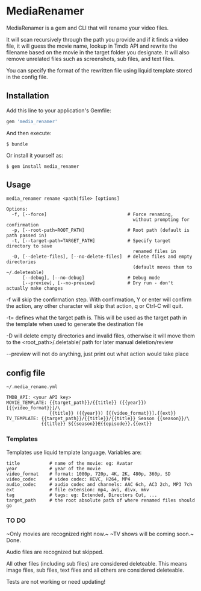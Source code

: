 # MediaRenamer

MediaRenamer is a gem and CLI that will rename your video files.

It will scan recursively through the path you provide and if it finds a video file, it will guess the movie name, lookup in Tmdb API and rewrite the filename based on the movie in the target folder you designate. It will also remove unrelated files such as screenshots, sub files, and text files.

You can specify the format of the rewritten file using liquid template stored in the config file.

## Installation

Add this line to your application's Gemfile:

```ruby
gem 'media_renamer'
```

And then execute:

    $ bundle

Or install it yourself as:

    $ gem install media_renamer

## Usage

    media_renamer rename <path|file> [options]

    Options:
      -f, [--force]                              # Force renaming, 
                                                   without prompting for confirmation
      -p, [--root-path=ROOT_PATH]                # Root path (default is path passed in)
      -t, [--target-path=TARGET_PATH]            # Specify target directory to save 
                                                   renamed files in
      -D, [--delete-files], [--no-delete-files]  # delete files and empty directories 
                                                   (default moves them to ~/.deleteable)
          [--debug], [--no-debug]                # Debug mode
          [--preview], [--no-preview]            # Dry run - don't actually make changes

-f will skip the confirmation step. With confirmation, Y or enter will confirm the action, any other character will skip that action, q or Ctrl-C will quit.

-t=<path> defines what the target path is. This will be used as the target path in the template when used to generate the destination file

-D will delete empty directories and invalid files, otherwise it will move them to the <root_path>/.deletable/<orig filename> path for later manual deletion/review

--preview will not do anything, just print out what action would take place


## config file
    ~/.media_rename.yml

    TMDB_API: <your API key>
    MOVIE_TEMPLATE: {{target_path}}/{{title}} ({{year}}) [{{video_format}}]/\
                    {{title}} ({{year}}) [{{video_format}}].{{ext}}
    TV_TEMPLATE: {{target_path}}/{{title}}/{{title}} Season {{season}}/\
                 {{title}} S{{season}}E{{episode}}.{{ext}}

### Templates

Templates use liquid template language.
Variables are:

    title           # name of the movie: eg: Avatar
    year            # year of the movie
    video_format    # format: 1080p, 720p, 4K, 2K, 480p, 360p, SD
    video_codec     # video codec: HEVC, H264, MP4
    audio_codec     # audio codec and channels: AAC 6ch, AC3 2ch, MP3 7ch
    ext             # file extension: mp4, avi, divx, mkv
    tag             # tags: eg: Extended, Directors Cut, ...
    target_path     # the root absolute path of where renamed files should go

### TO DO

~Only movies are recognized right now.~
~TV shows will be coming soon.~ Done.

Audio files are recognized but skipped.

All other files (including sub files) are considered deleteable. This means image files, sub files, text files and all others are considered deleteable.

Tests are not working or need updating!